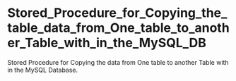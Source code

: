 # Stored_Procedure_for_Copying_the_table_data_from_One_table_to_another_Table_with_in_the_MySQL_DB
Stored Procedure for Copying the data from One table to another Table with in the MySQL Database.

